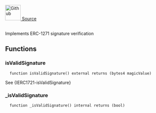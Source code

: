 <a href="https://github.com/AgentFi/agentfi-contracts/blob/main/contracts/abstract/Signatory.sol"><img src="/img/github.svg" alt="Github" width="50px"/> Source</a><br/><br/>


Implements ERC-1271 signature verification

## Functions
### isValidSignature
```solidity
  function isValidSignature() external returns (bytes4 magicValue)
```

See {IERC1721-isValidSignature}


### _isValidSignature
```solidity
  function _isValidSignature() internal returns (bool)
```





